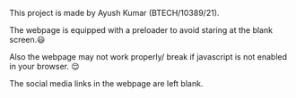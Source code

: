 This project is made by Ayush Kumar (BTECH/10389/21).

The webpage is equipped with a preloader to avoid staring at the blank screen.😃

Also the webpage may not work properly/ break if javascript is not enabled in your browser. 😌

The social media links in the webpage are left blank.
